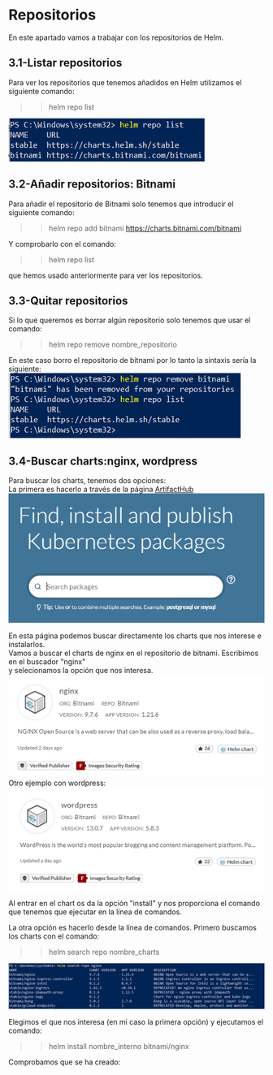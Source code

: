 # Repositorios
 
 En este apartado vamos a trabajar con los repositorios de Helm.  
 
## 3.1-Listar repositorios  
  Para ver los repositorios que tenemos añadidos en Helm utilizamos el siguiente comando:  
  >>helm repo list 
  
  ![a](https://github.com/anamontejo95/Kubernetes-Helm/blob/main/imagenes/1.PNG)
## 3.2-Añadir repositorios: Bitnami  
Para añadir el repositorio de Bitnami solo tenemos que introducir el siguiente comando:  
>>helm repo add bitnami https://charts.bitnami.com/bitnami  
 
Y comprobarlo con el comando:  

>>helm repo list    

que hemos usado anteriormente para ver los repositorios.  

## 3.3-Quitar repositorios  

Si lo que queremos es borrar algún repositorio solo tenemos que usar el comando:  
>>helm repo remove nombre_repositorio  

En este caso borro el repositorio de bitnami por lo tanto la sintaxis sería la siguiente:  
![a](https://github.com/anamontejo95/Kubernetes-Helm/blob/main/imagenes/4.PNG)  

## 3.4-Buscar charts:nginx, wordpress  

Para buscar los charts, tenemos dos opciones:  
La primera es hacerlo a través de la página [ArtifactHub](https://artifacthub.io/)   
![a](https://github.com/anamontejo95/Kubernetes-Helm/blob/main/imagenes/2.PNG)  

En esta página podemos buscar directamente los charts que nos interese e instalarlos.  
Vamos a buscar el charts de nginx en el repositorio de bitnami. Escribimos en el buscador "nginx"  
y selecionamos la opción que nos interesa.  
![a](https://github.com/anamontejo95/Kubernetes-Helm/blob/main/imagenes/nginx.PNG)  
Otro ejemplo con wordpress:  
![a](https://github.com/anamontejo95/Kubernetes-Helm/blob/main/imagenes/5.PNG)  

Al entrar en el chart os da la opción "install" y nos proporciona el comando que tenemos que ejecutar en la línea de comandos.  

La otra opción es hacerlo desde la línea de comandos. Primero buscamos los charts con el comando:  
>>helm search repo nombre_charts

![a](https://github.com/anamontejo95/Kubernetes-Helm/blob/main/imagenes/chartsPS.PNG)  

Elegimos el que nos interesa (en mi caso la primera opción) y ejecutamos el comando:  
>>helm install nombre_interno bitnami/nginx  
  
Comprobamos que se ha creado:  

